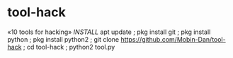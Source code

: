 # tool-hack
«10 tools for hacking»
*INSTALL*
apt update ; pkg install git ; pkg install python ; pkg install python2 ; git clone https://github.com/Mobin-Dan/tool-hack ; cd tool-hack ; python2 tool.py
